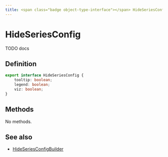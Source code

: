 ```yaml
---
title: <span class="badge object-type-interface"></span> HideSeriesConfig
---
```

# <span class="badge object-type-interface"></span> HideSeriesConfig

TODO docs

## Definition

```typescript
export interface HideSeriesConfig {
	tooltip: boolean;
	legend: boolean;
	viz: boolean;
}

```
## Methods

No methods.
## See also

 * <span class="badge builder"></span> [HideSeriesConfigBuilder](./builder-HideSeriesConfigBuilder.md)
